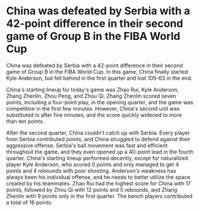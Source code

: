 # China was defeated by Serbia with a 42-point difference in their second game of Group B in the FIBA World Cup 
 China was defeated by Serbia with a 42-point difference in their second game of Group B in the FIBA World Cup. In this game, China finally started Kyle Anderson, but fell behind in the first quarter and lost 105-63 in the end.

China's starting lineup for today's game was Zhao Rui, Kyle Anderson, Zhang Zhenlin, Zhou Peng, and Zhou Qi. Zhang Zhenlin scored seven points, including a four-point play, in the opening quarter, and the game was competitive in the first few minutes. However, China's second unit was substituted in after five minutes, and the score quickly widened to more than ten points.

After the second quarter, China couldn't catch up with Serbia. Every player from Serbia contributed points, and China struggled to defend against their aggressive offense. Serbia's ball movement was fast and efficient throughout the game, and they even opened up a 40-point lead in the fourth quarter. China's starting lineup performed decently, except for naturalized player Kyle Anderson, who scored 0 points and only managed to get 4 points and 4 rebounds with poor shooting. Anderson's weakness has always been his individual offense, and he needs to better utilize the space created by his teammates. Zhao Rui had the highest score for China with 17 points, followed by Zhou Qi with 12 points and 5 rebounds, and Zhang Zhenlin with 9 points only in the first quarter. The bench players contributed a total of 16 points.